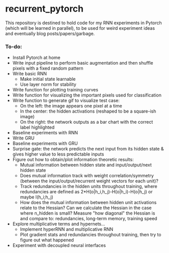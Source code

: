 # recurrent_pytorch
This repository is destined to hold code for my RNN experiments in Pytorch (which will be learned in parallel), to be used for weird experiment ideas and eventually blog posts/papers/garbage.

### To-do:
* Install Pytorch at home
* Write input pipeline to perform basic augmentation and then shuffle pixels with a fixed random pattern
* Write basic RNN
  * Make initial state learnable
  * Use layer norm for stability
* Write function for plotting training curves
* Write function for visualizing the important pixels used for classification
* Write function to generate gif to visualize test case:
  * On the left: the image appears one pixel at a time
  * In the center: the hidden activations (reshaped to be a square-ish image)
  * On the right: the network outputs as a bar chart with the correct label highlighted
* Baseline experiments with RNN
* Write GRU
* Baseline experiments with GRU
* Surprise gate: the network predicts the next input from its hidden state & gives higher value to less predictable inputs
* Figure out how to obtain/plot information theoretic results:
  * Mutual information between hidden state and input/output/next hidden state
  * Does mutual information track with weight correlation/symmetry (between the input/output/recurrent weight vectors for each unit)?
  * Track redundancies in the hidden units throughout training, where redundancies are defined as 2*H(o|h_i,h_j)-H(o|h_i)-H(o|h_j) or maybe I(h_i;h_j)
  * How does the mutual information between hidden unit activations relate to the Hessian? Can we calculate the Hessian in the case where n_hidden is small? Measure "how diagonal" the Hessian is and compare to: redundancies, long-term memory, training speed
* Explore multiplicative terms and hypernets...
  * Implement hyperRNN and multiplicative RNN
  * Plot gradient stats and redundancies throughout training, then try to figure out what happened
* Experiment with decoupled neural interfaces
